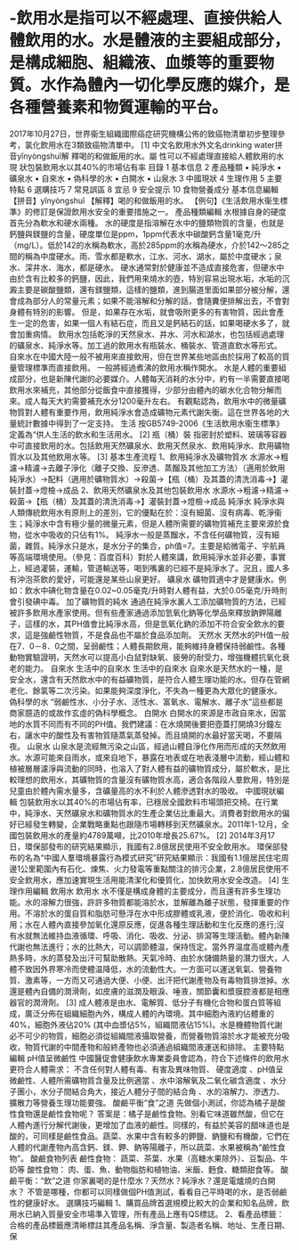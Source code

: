 # -飲用水是指可以不經處理、直接供給人體飲用的水。水是體液的主要組成部分，是構成細胞、組織液、血漿等的重要物質。水作為體內一切化學反應的媒介，是各種營養素和物質運輸的平台。
2017年10月27日，世界衞生組織國際癌症研究機構公佈的致癌物清單初步整理參考，氯化飲用水在3類致癌物清單中。 [1] 
中文名飲用水外文名drinking water拼    音yǐnyòngshuǐ解    釋喝的和做飯用的水。屬    性可以不經處理直接給人體飲用的水現    狀包裝飲用水以其40%的市場佔有率
目錄
1 基本信息
2 產品種類
▪ 純淨水
▪ 礦泉水
▪ 自來水
▪ 偽科學的水
▪ 白開水
▪ 山泉水
3 中國現狀
4 生理作用
5 主要特點
6 選購技巧
7 常見誤區
8 宜忌
9 安全提示
10 食物營養成分
基本信息編輯
【拼音】yǐnyòngshuǐ
【解釋】喝的和做飯用的水。
【例句】《生活飲用水衞生標準》的修訂是保證飲用水安全的重要措施之一。
產品種類編輯
水根據自身的硬度首先分為軟水和硬水兩種。
水的硬度是指溶解在水中的鹽類物質的含量，也就是鈣鹽與鎂鹽的含量，硬度單位是ppm，1ppm代表水中碳酸鈣含量1毫克/升（mg/L）。低於142的水稱為軟水，高於285ppm的水稱為硬水，介於142～285之間的稱為中度硬水。雨、雪水都是軟水，江水、河水、湖水，屬於中度硬水；泉水、深井水、海水，都是硬水。
硬水通常對於健康並不造成直接危害，但硬水中由於含有比較多的鈣鹽，因此，我們用來燒水的壺，特別容易出現水垢，水垢的沉澱主要是碳酸鹽類，還有鎂鹽類，這樣的鹽類，進到腸道里面如果部分被分解，還會成為部分人的常量元素；如果不能溶解和分解的話，會隨糞便排解出去，不會對身體有特別的影響。
但是，如果存在水垢，就會吸附更多的有害物質，因此會產生一定的危害，如果一個人有結石症，而且又是鈣結石的話，如果喝硬水多了，就會加重病情。
飲用水包括乾淨的天然泉水、井水、河水和湖水，也包括經過處理的礦泉水、純淨水等。加工過的飲用水有瓶裝水、桶裝水、管道直飲水等形式。
自來水在中國大陸一般不被用來直接飲用，但在世界某些地區由於採用了較高的質量管理標準而直接飲用。
一般將經過煮沸的飲用水稱作開水。
水是人體的重要組成部分，也是新陳代謝的必要媒介。人體每天消耗的水分中，約有一半需要直接喝飲用水來補充，其他部分從飯食中直接獲得，少部分由體內的碳水化合物分解而來。成人每天大約需要補充水分1200毫升左右。
有觀點認為，飲用水中的微量礦物質對人體有重要作用，飲用純淨水會造成礦物元素代謝失衡。這在世界各地的大量統計數據中得到了一定支持。
生活
按GB5749-2006《生活飲用水衞生標準》定義為“供人生活的飲水和生活用水。 [2] 
瓶（桶）裝
指密封於塑料、玻璃等容器中可直接飲用的水。包括飲用天然礦泉水、飲用天然泉水、飲用純淨水、飲用礦物質水以及其他飲用水等。 [3] 
基本生產流程
1、飲用純淨水及礦物質水
水源水→粗濾→精濾→去離子淨化（離子交換、反滲透、蒸餾及其他加工方法）（適用於飲用純淨水）→配料（適用於礦物質水）→殺菌→【瓶（桶）及其蓋的清洗消毒→】灌裝封蓋→燈檢→成品
2、飲用天然礦泉水及其他包裝飲用水
水源水→粗濾→精濾→殺菌→【瓶（桶）及其蓋的清洗消毒→】灌裝封蓋→燈檢→成品
純淨水
純淨水與人類傳統飲用水有原則上的差別，它的優點在於：沒有細菌、沒有病毒、乾淨衞生；純淨水中含有極少量的微量元素，但是人體所需要的礦物質補充主要來源於食物，從水中吸收的只佔有1%。
純淨水一般是蒸餾水，不含任何礦物質，沒有細菌，雜質。純淨水只是水，是水分子的集合，ph值=7。主要是給微電子、宇航員等高端環境使用。（參見：百度百科）對於人體來講，飲用純淨水並非必要，事實上，經過灌裝，運輸，管道輸送等，喝到嘴裏的已經不是純淨水了。況且，國人多有沖泡茶飲的愛好，可能還是某些山泉更好。
礦泉水
礦物質適中才是健康水。例如：飲水中碘化物含量在0.02~0.05毫克/升時對人體有益，大於0.05毫克/升時則會引發碘中毒。
加了礦物質的純水 通過在純淨水裏人工添加礦物質的方法，已經被許多飲用水產家使用。但有些產家通過添加氫氧化鈉等化學品來釋放鈉鉀陽離子，這樣的水，其PH值會比純淨水高，但是氫氧化鈉的添加不符合安全飲水的要求，這是強鹼性物質，不是食品也不屬於食品添加劑。
天然水 天然水的PH值一般在7．0－8．0之間，呈弱鹼性；人體長期飲用，能夠維持身體保持弱鹼性。各種動物實驗證明，天然水可以提高小白鼠對缺氧、疲勞的耐受力，增強機體抗氧化衰老的能力。
自來水
生活中的自來水
生活中的自來水
自來水是天然水的一種，是安全水，還含有天然飲水中的有益礦物質，是符合人體生理功能的水。但存在管網老化、餘氯等二次污染。如果能夠深度淨化，不失為一種更為大眾化的健康水。
偽科學的水
“弱鹼性水、小分子水、活性水、富氧水、電解水、離子水”這些都是商家臆造的或故作玄虛的偽科學概念。
白開水
白開水的來源是市政自來水，因當地的水質不同而有不同的PH值。我們建議：在水燒開後要把壺蓋打開燒3分鐘左右，讓水中的酸性及有害物質隨蒸氣蒸發掉。而且燒開的水最好當天喝，不要隔夜。
山泉水
山泉水是流經無污染之山區，經過山體自淨化作用而形成的天然飲用水。水源可能來自雨水，或來自地下，暴露在地表或在地表淺層中流動，經山體和植被層層濾淨與流動的同時，也溶入了對人體有益的礦物質成分，屬於軟水，是比較理想的飲用水，其礦物質的含量沒有礦物質水高，適合各階段人羣飲用，特別是兒童由於體內需水量多，含礦量高的水不利於人體滲透對水的吸收。
中國現狀編輯
包裝飲用水以其40%的市場佔有率，已穩居全國飲料市場頭把交椅。在行業中，純淨水、天然礦泉水和礦物質水的生產企業佔比重最大。消費者對飲用水的偏好已經發生轉變，企業戰略重點也跟隨市場轉移到天然礦泉水。2011年1-12月，全國包裝飲用水的產量約4789萬噸，比2010年增長25.67%。 [2] 
2014年3月17日，環保部發布的研究結果顯示，我國有2.8億居民使用不安全飲用水。
環保部發布的名為“中國人羣環境暴露行為模式研究”研究結果顯示：我國有1.1億居民住宅周邊1公里範圍內有石化、煉焦、火力發電等重點關注的排污企業，2.8億居民使用不安全飲用水，應加速實現生活用能清潔化和優質化，加快飲用水安全改造。 [4] 
生理作用編輯
飲用水
飲用水
水不僅是構成身體的主要成分，而且還有許多生理功能。水的溶解力很強，許許多物質都能溶於水，並解離為離子狀態，發揮重要的作用。不溶於水的蛋自質和脂肪可懸浮在水中形成膠體或乳液，便於消化、吸收和利用；水在人體內直接參加氧化還原反應，促進各種生理話動和生化反應的進行;沒有水就無法維持血液循環、呼吸、消化、吸收、分泌、排瀉等生理活動。體內新陳代謝也無法進行；水的比熱大，可以調節體温，保持恆定。當外界温度高或體內產熱多時，水的蒸發及出汗可幫助散熱。天氣冷時、由於水儲備熱量的潛力很大，人體不致因外界寒冷而使體温降低，水的流動性大。一方面可以運送氧氣、營養物質、激素等，一方而又可通過大便、小便、出汗把代謝產物及有毒物質排泄掉。水還是體內自備的潤滑劑，如皮膚的滋潤及眼淚、唾液，關節囊和漿膜腔液都是相應器官的潤滑劑。 [3] 
成人體液是由水、電解質、低分子有機化合物和蛋白質等組成，廣泛分佈在組織細胞內外，構成人體的內環境。其中細胞內液約佔體重的40%，細胞外液佔20% (其中血漿佔5%，組織間液佔15%)。水是機體物質代謝必不可少的物質，細胞必須從組織間液攝取營養，而營養物質溶於水才能被充分吸收，物質代謝的中間產物和般終產物也必須通過組織間液運送和排除。
主要特點編輯
pH值呈微鹼性
中國醫促會健康飲水專業委員會認為，符合下述條件的飲用水更符合人體需求：
不含任何對人體有毒、有害及異味物質、 硬度適度 、pH值呈微鹼性、人體所需礦物質含量及比例適當 、水中溶解氧及二氧化碳含適度 、水分子團小，水分子間結合角大，接近人體分子間的結合角 、水的溶解力、滲透力、擴散力等營養生理功能要強。
酸鹼平衡“食”之道
先做個小測試，你認為橘子是酸性食物還是鹼性食物呢？
答案是：橘子是鹼性食物。別看它味道雖然酸，但它在人體內進行分解代謝後，更增加了血液的鹼性。同樣的，有益於美容的醋味道也是酸的，可同樣是鹼性食品。蔬菜、水果中含有較多的鉀鹽、鈉鹽和有機酸，它們在人體的代謝產物內高含鈣、鎂、鉀、鈉等陽離子，所以蔬菜、水果被稱為“鹼性食物”。
酸鹼食物列表
鹼性食物： 蔬菜、茶葉、水果（高糖水果除外）、豆製品、牛奶等
酸性食物： 肉、蛋、魚、動物脂肪和植物油、米飯、麪食、糖類甜食等。
酸鹼平衡：“飲”之道
你家裏喝的是什麼水？天然水？純淨水？還是電爐燒的白開水？
不管是哪種，你都可以同樣做個PH值測試，看看自己平時喝的水，是否弱鹼性的健康好水。
選購技巧編輯
1、購買品牌首選規模比較大的企業和知名品牌，飲用水已納入質量安全市場準入管理，所有產品上應有QS標誌。
2、看產品標籤：合格的產品標籤應清晰標註其產品名稱、淨含量、製造者名稱、地址、生產日期、保
